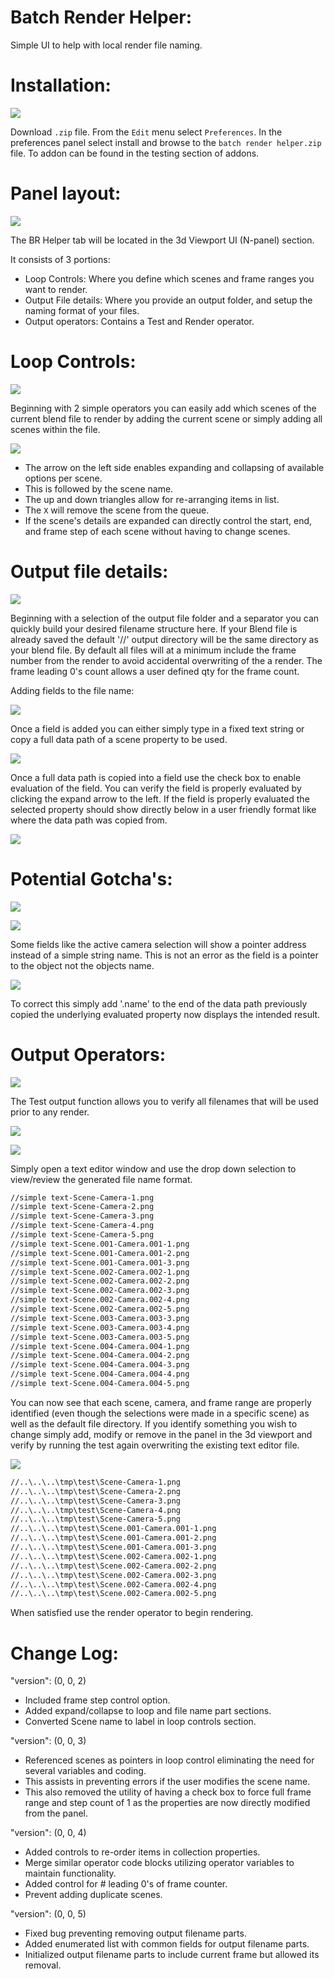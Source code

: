 # Batch Render Helper:

Simple UI to help with local render file naming.

# Installation:

![](images/enabling_addon.png)

Download `.zip` file.
From the `Edit` menu select `Preferences`.
In the preferences panel select install and browse to the `batch render helper.zip` file.
To addon can be found in the testing section of addons.

# Panel layout:

![](images/panel_layout.png)

The BR Helper tab will be located in the 3d Viewport UI (N-panel) section.

It consists of 3 portions:
* Loop Controls: Where you define which scenes and frame ranges you want to render.
* Output File details: Where you provide an output folder, and setup the naming format of your files.
* Output operators: Contains a Test and Render operator.

# Loop Controls:

![](images/loop_controls_start.png)

Beginning with 2 simple operators you can easily add which scenes of the current blend file to render by adding the current scene or simply adding all scenes within the file.

![](images/loop_controls_2.png)

* The arrow on the left side enables expanding and collapsing of available options per scene.
* This is followed by the scene name.
* The up and down triangles allow for re-arranging items in list.
* The `X` will remove the scene from the queue.
* If the scene's details are expanded can directly control the start, end, and frame step of each scene without having to change scenes.



# Output file details:

![](images/output_file_details_1.png)

Beginning with a selection of the output file folder and a separator you can quickly build your desired filename structure here. If your Blend file is already saved the default '//' output directory will be the same directory as your blend file. By default all files will at a minimum include the frame number from the render to avoid accidental overwriting of the a render. The frame leading 0's count allows a user defined qty for the frame count.

Adding fields to the file name:

![](images/output_file_details_2.png)

Once a field is added you can either simply type in a fixed text string or copy a full data path of a scene property to be used.

![](images/data_path_1.png)

Once a full data path is copied into a field use the check box to enable evaluation of the field. You can verify the field is properly evaluated by clicking the expand arrow to the left. If the field is properly evaluated the selected property should show directly below in a user friendly format like where the data path was copied from.

![](images/output_file_details_3.png)

# Potential Gotcha's:

![](images/potential_gotcha_1.png)

![](images/potential_gotcha_2.png)

Some fields like the active camera selection will show a pointer address instead of a simple string name. This is not an error as the field is a pointer to the object not the objects name. 

![](images/potential_gotcha_3.png)

To correct this simply add '.name' to the end of the data path previously copied the underlying evaluated property now displays the intended result.

# Output Operators:

![](images/output_operators_1.png)

The Test output function allows you to verify all filenames that will be used prior to any render. 

![](images/test_output_1.png)

![](images/test_output_2.png)

Simply open a text editor window and use the drop down selection to view/review the generated file name format.

```txt
//simple text-Scene-Camera-1.png
//simple text-Scene-Camera-2.png
//simple text-Scene-Camera-3.png
//simple text-Scene-Camera-4.png
//simple text-Scene-Camera-5.png
//simple text-Scene.001-Camera.001-1.png
//simple text-Scene.001-Camera.001-2.png
//simple text-Scene.001-Camera.001-3.png
//simple text-Scene.002-Camera.002-1.png
//simple text-Scene.002-Camera.002-2.png
//simple text-Scene.002-Camera.002-3.png
//simple text-Scene.002-Camera.002-4.png
//simple text-Scene.002-Camera.002-5.png
//simple text-Scene.003-Camera.003-3.png
//simple text-Scene.003-Camera.003-4.png
//simple text-Scene.003-Camera.003-5.png
//simple text-Scene.004-Camera.004-1.png
//simple text-Scene.004-Camera.004-2.png
//simple text-Scene.004-Camera.004-3.png
//simple text-Scene.004-Camera.004-4.png
//simple text-Scene.004-Camera.004-5.png
```

You can now see that each scene, camera, and frame range are properly identified (even though the selections were made in a specific scene) as well as the default file directory. If you identify something you wish to change simply add, modify or remove in the panel in the 3d viewport and verify by running the test again overwriting the existing text editor file.

![](images/modified_1.png)

```txt
//..\..\..\tmp\test\Scene-Camera-1.png
//..\..\..\tmp\test\Scene-Camera-2.png
//..\..\..\tmp\test\Scene-Camera-3.png
//..\..\..\tmp\test\Scene-Camera-4.png
//..\..\..\tmp\test\Scene-Camera-5.png
//..\..\..\tmp\test\Scene.001-Camera.001-1.png
//..\..\..\tmp\test\Scene.001-Camera.001-2.png
//..\..\..\tmp\test\Scene.001-Camera.001-3.png
//..\..\..\tmp\test\Scene.002-Camera.002-1.png
//..\..\..\tmp\test\Scene.002-Camera.002-2.png
//..\..\..\tmp\test\Scene.002-Camera.002-3.png
//..\..\..\tmp\test\Scene.002-Camera.002-4.png
//..\..\..\tmp\test\Scene.002-Camera.002-5.png
```

When satisfied use the render operator to begin rendering.

# Change Log:

"version": (0, 0, 2)
* Included frame step control option.
* Added expand/collapse to loop and file name part sections.
* Converted Scene name to label in loop controls section.

"version": (0, 0, 3)
* Referenced scenes as pointers in loop control eliminating the need for several variables and coding.
* This assists in preventing errors if the user modifies the scene name.
* This also removed the utility of having a check box to force full frame range and step count of 1 as the properties are now directly modified from the panel.

"version": (0, 0, 4)
* Added controls to re-order items in collection properties.
* Merge similar operator code blocks utilizing operator variables to maintain functionality.
* Added control for # leading 0's of frame counter.
* Prevent adding duplicate scenes.

"version": (0, 0, 5)
* Fixed bug preventing removing output filename parts.
* Added enumerated list with common fields for output filename parts.
* Initialized output filename parts to include current frame but allowed its removal.

